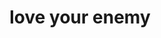 --- 
title: "love your enemy"
description:
price: "SOLD"
category: 
images: 
    - /assets/img/portfolio/loveyourenemy.jpg
order: 590
---